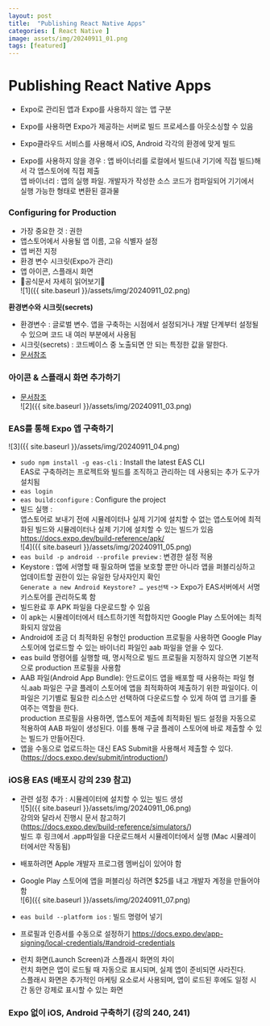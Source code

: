 ```yaml
---  
layout: post  
title:  "Publishing React Native Apps"  
categories: [ React Native ]  
image: assets/img/20240911_01.png  
tags: [featured]  
---  
```

  
# Publishing React Native Apps  
  
- Expo로 관리된 앱과 Expo를 사용하지 않는 앱 구분  
- Expo를 사용하면 Expo가 제공하는 서버로 빌드 프로세스를 아웃소싱할 수 있음  
- Expo클라우드 서비스를 사용해서 iOS, Android 각각의 환경에 맞게 빌드  
  
- Expo를 사용하지 않을 경우 : 앱 바이너리를 로컬에서 빌드(내 기기에 직접 빌드)해서 각 앱스토어에 직접 제출  
앱 바이너리 : 앱의 실행 파일. 개발자가 작성한 소스 코드가 컴파일되어 기기에서 실행 가능한 형태로 변환된 결과물  
  
### Configuring for Production  
- 가장 중요한 것 : 권한  
- 앱스토어에서 사용될 앱 이름, 고유 식별자 설정  
- 앱 버전 지정  
- 환경 변수 시크릿(Expo가 관리)  
- 앱 아이콘, 스플래시 화면   
- 🌟공식문서 자세히 읽어보기🌟  
![1]({{ site.baseurl }}/assets/img/20240911_02.png)   
  
**환경변수와 시크릿(secrets)**  
- 환경변수 : 글로벌 변수. 앱을 구축하는 시점에서 설정되거나 개발 단계부터 설정될 수 있으며 코드 내 여러 부분에서 사용됨  
- 시크릿(secrets) : 코드베이스 중 노출되면 안 되는 특정한 값을 말한다.  
- [문서참조](https://docs.expo.dev/build-reference/variables/)  
  
### 아이콘 & 스플래시 화면 추가하기  
- [문서참조](https://docs.expo.dev/develop/user-interface/splash-screen-and-app-icon/)  
![2]({{ site.baseurl }}/assets/img/20240911_03.png)   
  
### EAS를 통해 Expo 앱 구축하기  
![3]({{ site.baseurl }}/assets/img/20240911_04.png)   
- `sudo npm install -g eas-cli` : Install the latest EAS CLI  
EAS로 구축하려는 프로젝트와 빌드를 조직하고 관리하는 데 사용되는 추가 도구가 설치됨  
- `eas login`  
- `eas build:configure` : Configure the project  
- 빌드 실행 :   
앱스토어로 보내기 전에 시뮬레이터나 실제 기기에 설치할 수 없는 앱스토어에 최적화된 빌드와 시뮬레이터나 실제 기기에 설치할 수 있는 빌드가 있음  
https://docs.expo.dev/build-reference/apk/  
![4]({{ site.baseurl }}/assets/img/20240911_05.png)   
- `eas build -p android --profile preview` : 변경한 설정 적용  
- Keystore : 앱에 서명할 때 필요하며 앱을 보호할 뿐만 아니라 앱을 퍼블리싱하고 업데이트할 권한이 있는 유일한 당사자인지 확인  
`Generate a new Android Keystore? … yes선택` -> Expo가 EAS서버에서 서명 키스토어를 관리하도록 함  
- 빌드완료 후 APK 파일을 다운로드할 수 있음  
- 이 apk는 시뮬레이터에서 테스트하기엔 적합하지만 Google Play 스토어에는 최적화되지 않았음  
- Android에 조금 더 최적화된 유형인 production 프로필을 사용하면 Google Play 스토어에 업로드할 수 있는 바이너리 파일인 aab 파일을 얻을 수 있다.  
- eas build 명령어를 실행할 때, 명시적으로 빌드 프로필을 지정하지 않으면 기본적으로 production 프로필을 사용함  
- AAB 파일(Android App Bundle): 안드로이드 앱을 배포할 때 사용하는 파일 형식.aab 파일은 구글 플레이 스토어에 앱을 최적화하여 제출하기 위한 파일이다. 이 파일은 기기별로 필요한 리소스만 선택하여 다운로드할 수 있게 하여 앱 크기를 줄여주는 역할을 한다.  
production 프로필을 사용하면, 앱스토어 제출에 최적화된 빌드 설정을 자동으로 적용하여 AAB 파일이 생성된다. 이를 통해 구글 플레이 스토어에 바로 제출할 수 있는 빌드가 만들어진다.  
- 앱을 수동으로 업로드하는 대신 EAS Submit을 사용해서 제출할 수 있다.  
(https://docs.expo.dev/submit/introduction/)  
  
### iOS용 EAS (배포시 강의 239 참고)  
- 관련 설정 추가 : 시뮬레이터에 설치할 수 있는 빌드 생성  
![5]({{ site.baseurl }}/assets/img/20240911_06.png)   
강의와 달라서 진행시 문서 참고하기  
(https://docs.expo.dev/build-reference/simulators/)  
빌드 후 링크에서 .app파일을 다운로드해서 시뮬레이터에서 실행 (Mac 시뮬레이터에서만 작동됨)  
- 배포하려면 Apple 개발자 프로그램 멤버십이 있어야 함  
- Google Play 스토어에 앱을 퍼블리싱 하려면 $25를 내고 개발자 계정을 만들어야 함  
![6]({{ site.baseurl }}/assets/img/20240911_07.png)   
- `eas build --platform ios` : 빌드 명령어 넣기  
- 프로필과 인증서를 수동으로 설정하기 https://docs.expo.dev/app-signing/local-credentials/#android-credentials  
  
- 런치 화면(Launch Screen)과 스플래시 화면의 차이  
런치 화면은 앱이 로드될 때 자동으로 표시되며, 실제 앱이 준비되면 사라진다.  
스플래시 화면은 추가적인 마케팅 요소로서 사용되며, 앱이 로드된 후에도 일정 시간 동안 강제로 표시할 수 있는 화면  
  
### Expo 없이 iOS, Android 구축하기 (강의 240, 241)  